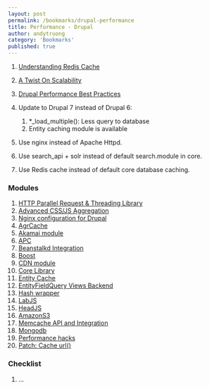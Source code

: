 ```yaml
---
layout: post
permalink: /bookmarks/drupal-performance
title: Performance - Drupal
author: andytruong
category: 'Bookmarks'
published: true
---
```


1. [Understanding Redis Cache](http://goo.gl/zJ3sZ)
1. [A Twist On Scalability](http://goo.gl/17Fgn)
1. [Drupal Performance Best Practices](http://goo.gl/Ugrx9)
1. Update to Drupal 7 instead of Drupal 6:

    1. \*_load_multiple(): Less query to database
    1. Entity caching module is available

1. Use nginx instead of Apache Httpd.
1. Use search_api + solr instead of default search.module in core.
1. Use Redis cache instead of default core database caching.

### Modules

1. [HTTP Parallel Request & Threading Library](http://drupal.org/project/httprl)
1. [Advanced CSS/JS Aggregation](http://drupal.org/project/advagg)
1. [Nginx configuration for Drupal](https://github.com/alanthing/drupal-with-nginx)
1. [AgrCache](http://drupal.org/project/agrcache)
1. [Akamai module](http://drupal.org/project/akamai)
1. [APC](http://drupal.org/project/apc)
1. [Beanstalkd Integration](http://drupal.org/beanstalkd)
1. [Boost](http://drupal.org/project/boost)
1. [CDN module](http://drupal.org/project/cdn)
1. [Core Library](http://drupal.org/project/core_library)
1. [Entity Cache](http://drupal.org/project/entitycache)
1. [EntityFieldQuery Views Backend](http://drupal.org/project/efq_views)
1. [Hash wrapper](http://drupal.org/project/hash_wrapper)
1. [LabJS](http://drupal.org/project/labjs)
1. [HeadJS](http://drupal.org/project/headjs)
1. [AmazonS3](http://drupal.org/project/AmazonS3)
1. [Memcache API and Integration](http://drupal.org/project/memcache)
1. [Mongodb](http://drupal.org/project/mongodb)
1. [Performance hacks](http://drupal.org/project/performance_hacks)
1. [Patch: Cache url()](http://drupal.org/node/1327720)

### Checklist

1. …
